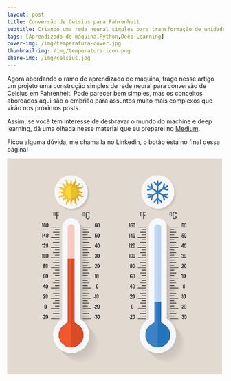 ```yaml
---
layout: post
title: Conversão de Celsius para Fahrenheit
subtitle: Criando uma rede neural simples para transformação de unidades de medida de temperatura.
tags: [Aprendizado de máquina,Python,Deep Learning]
cover-img: /img/temperatura-cover.jpg
thumbnail-img: /img/temperatura-icon.png
share-img: /img/celsius.jpg
---
```


Agora abordando o ramo de aprendizado de máquina, trago nesse artigo um projeto uma construção simples de rede neural para conversão de Celsius em Fahrenheit. Pode parecer bem simples, mas os conceitos abordados aqui são o embrião para assuntos muito mais complexos que virão nos próximos posts.

Assim, se você tem interesse de desbravar o mundo do machine e deep learning, dá uma olhada nesse material que eu preparei no [Medium](https://medium.com/@matheusduzzi/primeiro-perceptron-convers%C3%A3o-de-celsius-para-fahrenheit-9b391e7a38ee).

Ficou alguma dúvida, me chama lá no Linkedin, o botão está no final dessa página!

<img src="/img/celsius.jpg" alt="Temperatura" align="center"/>



